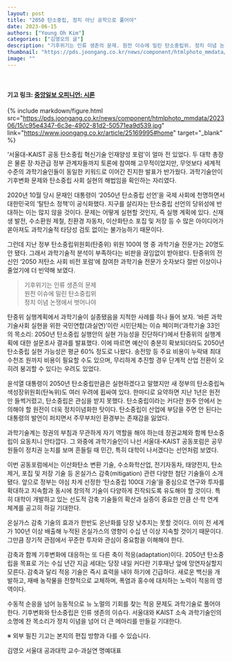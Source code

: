 ```yaml
---
layout: post
title: "2050 탄소중립, 정치 아닌 공학으로 풀어야"
date: 2023-06-15
authors: ["Young Oh Kim"]
categories: ["김영오의 글"]
description: "기후위기는 인류 생존의 문제. 원전 이슈에 밀린 탄소중립위. 정치 이념 논쟁에서 벗어나야"
thumbnail: "https://pds.joongang.co.kr/news/component/htmlphoto_mmdata/202306/15/c95e4347-6c3e-4902-81d2-50571ea9d539.jpg"
image: ""
---
```


<br>

#### 기고 링크: <a href="https://www.joongang.co.kr/article/25169995#home" target="_blank">중앙일보 오피니언: 시론</a>

{% include markdown/figure.html src="https://pds.joongang.co.kr/news/component/htmlphoto_mmdata/202306/15/c95e4347-6c3e-4902-81d2-50571ea9d539.jpg" link="https://www.joongang.co.kr/article/25169995#home" target="_blank" %}

‘서울대-KAIST 공동 탄소중립 혁신기술 인재양성 포럼’이 얼마 전 있었다. 두 대학 총장은 물론 장·차관급 정부 관계자들까지 토론에 참여해 고무적이었지만, 무엇보다 세계적 수준의 과학기술인들이 동일한 키워드로 이어간 진지한 발표가 반가웠다. 과학기술만이 기후변화 문제와 탄소중립 사회 실현의 해법임을 확인하는 자리였다.

2020년 10월 당시 문재인 대통령이 ‘2050년 탄소중립 선언’을 국제 사회에 천명하면서 대한민국의 ‘탈탄소 정책’이 공식화했다. 지구를 살리자는 탄소중립 선언의 당위성에 반대하는 이는 많지 않을 것이다. 문제는 어떻게 실현할 것인지, 즉 실행 계획에 있다. 신재생 발전, 수소환원 제철, 친환경 자동차, 이산화탄소 포집 및 저장 등 수 많은 아이디어가 쏟아져도 과학기술적 타당성 검토 없이는 불가능하기 때문이다.

그런데 지난 정부 탄소중립위원회(탄중위) 위원 100여 명 중 과학기술 전문가는 20명도 안 됐다. 그래서 과학기술적 분석이 부족하다는 비판을 끊임없이 받아왔다. 탄중위의 전신인 ‘2050 저탄소 사회 비전 포럼’에 참여한 과학기술 전문가 숫자보다 절반 이상이나 줄었기에 더 빈약해 보였다.

> 기후위기는 인류 생존의 문제 <br/>
> 원전 이슈에 밀린 탄소중립위 <br/>
> 정치 이념 논쟁에서 벗어나야 <br/>

탄중위 실행계획에서 과학기술이 실종됐음을 지적한 사례를 하나 들어 보자. ‘바른 과학기술사회 실현을 위한 국민연합(과실연)’이란 시민단체는 이슈 페이퍼(‘과학기술 33인의 목소리: 2050년 탄소중립 실행안의 실현 가능성을 진단하다’)에서 탄중위의 실행계획에 대한 설문조사 결과를 발표했다. 이에 따르면 예산이 충분히 확보되더라도 2050년 탄소중립 실현 가능성은 평균 60% 정도로 나왔다. 송전망 등 주요 비용이 누락돼 최대 수천조 원까지 비용이 필요할 수도 있으며, 무리하게 추진할 경우 단계적 산업 전환이 오히려 붕괴할 수 있다는 우려도 있었다.

윤석열 대통령이 2050년 탄소중립만큼은 실현하겠다고 말했지만 새 정부의 탄소중립녹색성장위원회(탄녹위)도 여러 우려에 휩싸여 있다. 한마디로 요약하면 지난 1년은 원전만 들썩거렸고, 탄소중립은 관심을 받지 못했다. 탄소중립이라는 커다란 원주 안에서 논의해야 할 원전이 더욱 정치이념화한 탓이다. 탄소중립이 산업에 부담을 주면 안 된다는 대통령의 발언이 퍼지면서 주무부처인 환경부는 존재감을 잃었다.

과학기술계는 정권의 부침과 무관하게 자기 역할을 해야 하는데 정권교체와 함께 탄소중립이 요동치니 안타깝다. 그 와중에 과학기술인이 나선 서울대-KAIST 공동포럼은 공무원들이 정치권 눈치를 보며 흔들릴 때 민간, 특히 대학이 나서겠다는 선언처럼 보였다.

이번 공동포럼에서는 이산화탄소 변환 기술, 수소화학산업, 전기자동차, 태양전지, 탄소 제거, 포집 및 저장 기술 등 온실가스 감축(mitigation) 관련 다양한 첨단 기술들이 소개됐다. 앞으로 정부는 야심 차게 선정한 ‘탄소중립 100대 기술’을 중심으로 연구와 투자를 확대하고 지속함과 동시에 창의적 기술이 다양하게 진작되도록 유도해야 할 것이다. 특히 대학이 개발하고 있는 선도적 감축 기술들의 확산과 실증이 중요한 만큼 산·학 연계 체계를 공고히 하길 기대한다.

온실가스 감축 기술의 효과가 한반도 온난화를 당장 낮추지는 못할 것이다. 이미 전 세계가 100년 이상 배출해 누적된 온실가스의 영향이 수십 년 이상 지속할 것이기 때문이다. 그만큼 장기적 관점에서 꾸준한 투자와 관심이 중요함을 이해해야 한다.

감축과 함께 기후변화에 대응하는 또 다른 축이 적응(adaptation)이다. 2050년 탄소중립을 목표로 가는 수십 년간 지금 세대는 당장 내일 커다란 기후재난 앞에 망연자실할지 모른다. 감축과 달리 적응 기술은 즉시 효력을 내야 하기에 긴급하다. 새로운 백신을 개발하고, 재배 농작물을 전향적으로 교체하며, 폭염과 홍수에 대처하는 노력이 적응의 영역이다.

수동적 순응을 넘어 능동적으로 뉴 노멀의 기회를 찾는 적응 문제도 과학기술로 풀어야 한다. 기후변화와 탄소중립은 인류 생존의 이슈다. 서울대와 KAIST 소속 과학기술인의 소명에 찬 목소리가 정치 이념을 넘어 더 큰 메아리를 만들길 기대한다.

※ 외부 필진 기고는 본지의 편집 방향과 다를 수 있습니다.

김영오 서울대 공과대학 교수·과실연 명예대표

<br>
